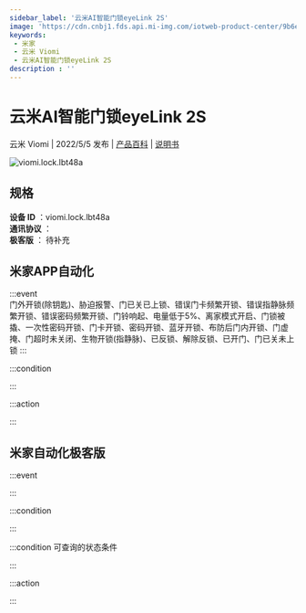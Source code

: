 ```yaml
---
sidebar_label: '云米AI智能门锁eyeLink 2S'
image: 'https://cdn.cnbj1.fds.api.mi-img.com/iotweb-product-center/9b6e7ccada3506a12f988ddb5e782db8_1644574150261.png?GalaxyAccessKeyId=AKVGLQWBOVIRQ3XLEW&Expires=9223372036854775807&Signature=a224P+iR5WbAauPJ2PX7UbK1Cl8='
keywords: 
 - 米家
 - 云米 Viomi
 - 云米AI智能门锁eyeLink 2S
description : ''
---
```

# 云米AI智能门锁eyeLink 2S

云米 Viomi | 2022/5/5 发布 | [产品百科](https://home.mi.com/webapp/content/baike/product/index.html?model=viomi.lock.lbt48a/) | [说明书](https://home.mi.com/views/introduction.html?model=viomi.lock.lbt48a&region=cn)

![viomi.lock.lbt48a](https://cdn.cnbj1.fds.api.mi-img.com/iotweb-product-center/9b6e7ccada3506a12f988ddb5e782db8_1644574150261.png?GalaxyAccessKeyId=AKVGLQWBOVIRQ3XLEW&Expires=9223372036854775807&Signature=a224P+iR5WbAauPJ2PX7UbK1Cl8=)

## 规格  
> 
**设备 ID** ：viomi.lock.lbt48a  
**通讯协议** ：  
**极客版**  ： 待补充 


## 米家APP自动化  

:::event  
门外开锁(除钥匙)、胁迫报警、门已关已上锁、错误门卡频繁开锁、错误指静脉频繁开锁、错误密码频繁开锁、门铃响起、电量低于5%、离家模式开启、门锁被撬、一次性密码开锁、门卡开锁、密码开锁、蓝牙开锁、布防后门内开锁、门虚掩、门超时未关闭、生物开锁(指静脉)、已反锁、解除反锁、已开门、门已关未上锁
:::

:::condition  

:::

:::action   

:::

## 米家自动化极客版  

:::event  

:::

:::condition  

:::

:::condition 可查询的状态条件  

:::

:::action  

:::

        
